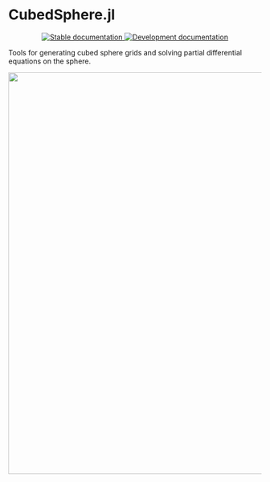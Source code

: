 # CubedSphere.jl

<p align="center">
  <a href="https://clima.github.io/CubedSphere.jl/stable">
    <img alt="Stable documentation" src="https://img.shields.io/badge/documentation-stable%20release-blue?style=flat-square">
  </a>
  <a href="https://clima.github.io/CubedSphere.jl/dev">
    <img alt="Development documentation" src="https://img.shields.io/badge/documentation-in%20development-orange?style=flat-square">
  </a>
</p>

Tools for generating cubed sphere grids and solving partial differential equations on the sphere.

<img width="800" src="https://user-images.githubusercontent.com/7112768/212180356-3ffc036d-47c4-467b-9f58-5c2beafe67ef.png">
